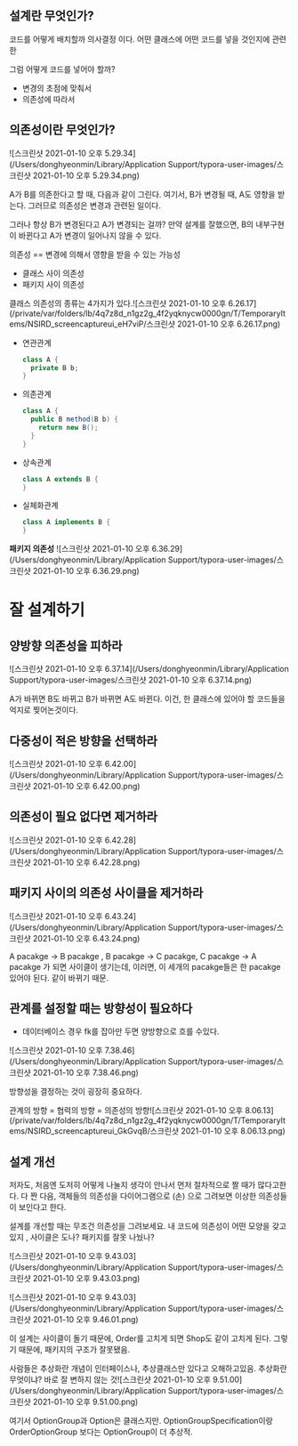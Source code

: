 ## 설계란 무엇인가?

코드를 어떻게 배치할까 의사결정 이다. 어떤 클래스에 어떤 코드를 넣을 것인지에 관련한

그럼 어떻게 코드를 넣어야 할까?

- 변경의 초점에 맞춰서
- 의존성에 따라서



## 의존성이란 무엇인가?

![스크린샷 2021-01-10 오후 5.29.34](/Users/donghyeonmin/Library/Application Support/typora-user-images/스크린샷 2021-01-10 오후 5.29.34.png)

A가 B를 의존한다고 할 때, 다음과 같이 그린다. 여기서, B가 변경될 때, A도 영향을 받는다. 그러므로 의존성은 변경과 관련된 일이다.

그러나 항상 B가 변경된다고 A가 변경되는 걸까? 만약 설계를 잘했으면, B의 내부구현이 바뀐다고 A가 변경이 일어나지 않을 수 있다.

의존성 == 변경에 의해서 영향을 받을 수 있는 가능성

- 클래스 사이 의존성
- 패키지 사이 의존성



클래스 의존성의 종류는 4가지가 있다.![스크린샷 2021-01-10 오후 6.26.17](/private/var/folders/lb/4q7z8d_n1gz2g_4f2yqknycw0000gn/T/TemporaryItems/NSIRD_screencaptureui_eH7viP/스크린샷 2021-01-10 오후 6.26.17.png)

- 연관관계

  ```java
  class A {
    private B b;
  }
  ```

- 의존관계

  ```java
  class A {
    public B method(B b) {
      return new B();
    }
  }
  ```

- 상속관계

  ```java
  class A extends B {
  }
  ```

- 실체화관계

  ```java
  class A implements B {
  }
  ```



**패키지 의존성** ![스크린샷 2021-01-10 오후 6.36.29](/Users/donghyeonmin/Library/Application Support/typora-user-images/스크린샷 2021-01-10 오후 6.36.29.png)



# 잘 설계하기



## 양방향 의존성을 피하라

![스크린샷 2021-01-10 오후 6.37.14](/Users/donghyeonmin/Library/Application Support/typora-user-images/스크린샷 2021-01-10 오후 6.37.14.png)

A가 바뀌면 B도 바뀌고 B가 바뀌면 A도 바뀐다. 이건, 한 클래스에 있어야 할 코드들을 억지로 찢어논것이다.



## 다중성이 적은 방향을 선택하라

![스크린샷 2021-01-10 오후 6.42.00](/Users/donghyeonmin/Library/Application Support/typora-user-images/스크린샷 2021-01-10 오후 6.42.00.png)



## 의존성이 필요 없다면 제거하라

![스크린샷 2021-01-10 오후 6.42.28](/Users/donghyeonmin/Library/Application Support/typora-user-images/스크린샷 2021-01-10 오후 6.42.28.png)



## 패키지 사이의 의존성 사이클을 제거하라

![스크린샷 2021-01-10 오후 6.43.24](/Users/donghyeonmin/Library/Application Support/typora-user-images/스크린샷 2021-01-10 오후 6.43.24.png)

A pacakge -> B pacakge , B pacakge -> C pacakge, C pacakge -> A pacakge 가 되면 사이클이 생기는데, 이러면, 이 세개의 pacakge들은 한 pacakge 있어야 된다. 같이 바뀌기 때문.



## 관계를 설정할 때는 방향성이 필요하다

- 데이터베이스 경우 fk를 잡아만 두면 양방향으로 흐를 수있다.

![스크린샷 2021-01-10 오후 7.38.46](/Users/donghyeonmin/Library/Application Support/typora-user-images/스크린샷 2021-01-10 오후 7.38.46.png)

방향성을 결정하는 것이 굉장히 중요하다.

관계의 방향 = 협력의 방향 = 의존성의 방향![스크린샷 2021-01-10 오후 8.06.13](/private/var/folders/lb/4q7z8d_n1gz2g_4f2yqknycw0000gn/T/TemporaryItems/NSIRD_screencaptureui_GkGvqB/스크린샷 2021-01-10 오후 8.06.13.png)





## 설계 개선

저자도, 처음엔 도저히 어떻게 나눌지 생각이 안나서 먼저 절차적으로 짤 때가 많다고한다. 다 짠 다음, 객체들의 의존성을 다이어그램으로 (손) 으로 그려보면 이상한 의존성들이 보인다고 한다.

설계를 개선할 때는 무조건 의존성을 그려보세요. 내 코드에 의존성이 어떤 모양을 갖고 있지 , 사이클은 도나? 패키지를 잘못 나눴나?





![스크린샷 2021-01-10 오후 9.43.03](/Users/donghyeonmin/Library/Application Support/typora-user-images/스크린샷 2021-01-10 오후 9.43.03.png)



![스크린샷 2021-01-10 오후 9.43.03](/Users/donghyeonmin/Library/Application Support/typora-user-images/스크린샷 2021-01-10 오후 9.46.01.png)



이 설계는 사이클이 돌기 때문에, Order를 고치게 되면 Shop도 같이 고치게 된다. 그렇기 때문에, 패키지의 구조가 잘못됐음.

사람들은 추상화란 개념이 인터페이스나, 추상클래스만 있다고 오해하고있음. 추상화란 무엇이냐? 바로 잘 변하지 않는 것![스크린샷 2021-01-10 오후 9.51.00](/Users/donghyeonmin/Library/Application Support/typora-user-images/스크린샷 2021-01-10 오후 9.51.00.png)

여기서 OptionGroup과 Option은 클래스지만. OptionGroupSpecification이랑 OrderOptionGroup 보다는 OptionGroup이 더 추상적.